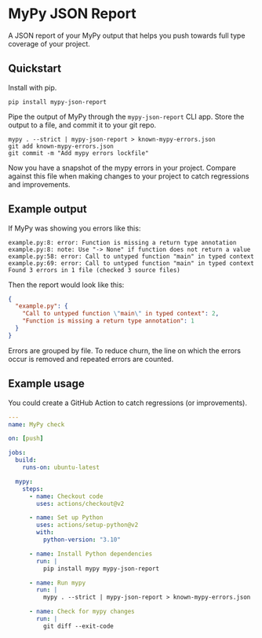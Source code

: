 # MyPy JSON Report

A JSON report of your MyPy output
that helps you push towards full type coverage of your project.

## Quickstart

Install with pip.
```
pip install mypy-json-report
```

Pipe the output of MyPy through the `mypy-json-report` CLI app.
Store the output to a file, and commit it to your git repo.

```
mypy . --strict | mypy-json-report > known-mypy-errors.json
git add known-mypy-errors.json
git commit -m "Add mypy errors lockfile"
```

Now you have a snapshot of the mypy errors in your project.
Compare against this file when making changes to your project to catch regressions and improvements.

## Example output

If MyPy was showing you errors like this:

```
example.py:8: error: Function is missing a return type annotation
example.py:8: note: Use "-> None" if function does not return a value
example.py:58: error: Call to untyped function "main" in typed context
example.py:69: error: Call to untyped function "main" in typed context
Found 3 errors in 1 file (checked 3 source files)
```

Then the report would look like this:

```json
{
  "example.py": {
    "Call to untyped function \"main\" in typed context": 2,
    "Function is missing a return type annotation": 1
  }
}
```

Errors are grouped by file.
To reduce churn,
the line on which the errors occur is removed
and repeated errors are counted.

## Example usage

You could create a GitHub Action to catch regressions (or improvements).

```yaml
---
name: MyPy check

on: [push]

jobs:
  build:
    runs-on: ubuntu-latest

  mypy:
    steps:
      - name: Checkout code
        uses: actions/checkout@v2

      - name: Set up Python
        uses: actions/setup-python@v2
        with:
          python-version: "3.10"

      - name: Install Python dependencies
        run: |
          pip install mypy mypy-json-report

      - name: Run mypy
        run: |
          mypy . --strict | mypy-json-report > known-mypy-errors.json

      - name: Check for mypy changes
        run: |
          git diff --exit-code
```
